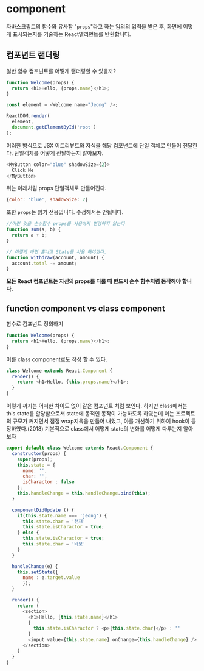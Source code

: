 # component

자바스크립트의 함수와 유사함 "`props`"라고 하는 임의의 입력을 받은 후, 화면에 어떻게 표시되는지를 기술하는 React엘리먼트를 반환합니다.


## 컴포넌트 랜더링

일반 함수 컴포넌트를 어떻게 랜더링할 수 있을까?

```js
function Welcome(props) {
  return <h1>Hello, {props.name}</h1>;
}

const element = <Welcome name="Jeong" />;

ReactDOM.render(
  element,
  document.getElementById('root')
);
```

이러한 방식으로 JSX 어트리뷰트와 자식을 해당 컴포넌트에 단일 객체로 만들어 전달한다.
단일객체를 어떻게 전달하는지 알아보자.

```js
<MyButton color="blue" shadowSize={2}>
  Click Me
</MyButton>
```

위는 아래처럼 props 단일객체로 만들어진다.

```js
{color: 'blue', shadowSize: 2}
```

또한 `props`는 읽기 전용입니다. 수정해서는 안됩니다.

```js
//이런 것을 순수함수 props를 사용하지 변경하지 않는다
function sum(a, b) {
  return a + b;
}
```

```js
// 이렇게 하면 혼나고 State를 사용 해야한다.
function withdraw(account, amount) {
  account.total -= amount;
}
```

**모든 React 컴포넌트는 자신의 props를 다룰 때 반드시 순수 함수처럼 동작해야 합니다.**


## function component vs class component

함수로 컴포넌트 정의하기

```js
function Welcome(props) {
  return <h1>Hello, {props.name}</h1>;
}
```
이를 class component로도 작성 할 수 있다.

```js
class Welcome extends React.Component {
  render() {
    return <h1>Hello, {this.props.name}</h1>;
  }
}
```
이렇게 까지는 어떠한 차이도 없이 같은 컴포넌트 처럼 보인다.
하지만 class에서는 this.state를 할당함으로서 state에 동적인 동작이 가능하도록 하였는데 이는 프로젝트의 규모가 커지면서 점점 wrap지옥을 만들어 내었고, 아를 개선하기 위하여 hook이 등장하였다.(2018)
기본적으로 class에서 어떻게 state의 변화를 어떻게 다루는지 알아보자

```js
export default class Welcome extends React.Component {
  constructor(props) {
    super(props);
    this.state = {
      name: '',
      char: '',
      isCharactor : false
    };
    this.handleChange = this.handleChange.bind(this);
  }

  componentDidUpdate () {
    if(this.state.name === 'jeong') {
      this.state.char = '천재'
      this.state.isCharactor = true;
    } else {
      this.state.isCharactor = true;
      this.state.char = '바보'
    }
  }

  handleChange(e) {
    this.setState({
      name : e.target.value
      });
  }

  render() {
    return (
      <section>
        <h1>Hello, {this.state.name}</h1>
        {
          this.state.isCharactor ? <p>{this.state.char}</p> : ''
        }
        <input value={this.state.name} onChange={this.handleChange} />
      </section>
    )
  }
}
```